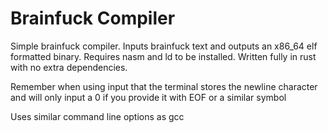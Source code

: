 # Brainfuck Compiler

Simple brainfuck compiler. Inputs brainfuck text and outputs an x86_64 elf formatted binary. Requires nasm and ld to be installed. Written fully in rust with no extra dependencies.

Remember when using input that the terminal stores the newline character and will only input a 0 if you provide it with EOF or a similar symbol

Uses similar command line options as gcc
